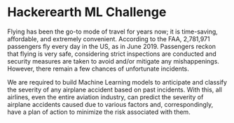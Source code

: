 # Hackerearth ML Challenge

Flying has been the go-to mode of travel for years now; it is time-saving, affordable, and extremely convenient. 
According to the FAA, 2,781,971 passengers fly every day in the US, as in June 2019. 
Passengers reckon that flying is very safe, considering strict inspections are conducted and security measures are taken to avoid and/or mitigate any mishappenings. 
However, there remain a few chances of unfortunate incidents.

We are required to build Machine Learning models to anticipate and classify the severity of any airplane accident based on past incidents.
With this, all airlines, even the entire aviation industry, can predict the severity of airplane accidents caused due to various factors and, correspondingly, have a plan of action to minimize the risk associated with them.

